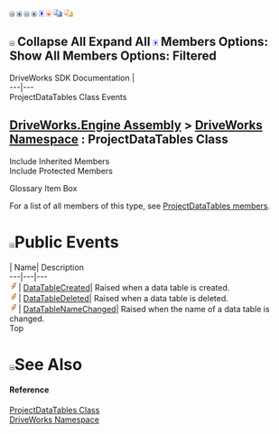 ![](dotnetimages/collapse.gif) ![](dotnetimages/expand.gif) ![](dotnetimages/collapse.gif) ![](dotnetimages/expand.gif) ![](dotnetimages/drpdown.gif) ![](dotnetimages/drpdown_orange.gif) ![](dotnetimages/copycode.gif) ![](dotnetimages/copycodeHighlight.gif)

![](dotnetimages/collapse.gif) Collapse All Expand All ![](dotnetimages/drpdown.gif) Members Options: Show All  Members Options: Filtered   
---  
DriveWorks SDK Documentation  |   
---|---  
ProjectDataTables Class Events   
  
[DriveWorks.Engine Assembly](topic2156.md) > [DriveWorks Namespace](topic2159.md) : ProjectDataTables Class  
---  
  
Include Inherited Members    
Include Protected Members    


Glossary Item Box

For a list of all members of this type, see [ProjectDataTables members](topic4312.md).

# ![](dotnetimages/collapse.gif)Public Events

| Name| Description  
---|---|---  
![Public Event](dotnetimages/publicEvent.gif)| [DataTableCreated](topic4327.md)| Raised when a data table is created.   
![Public Event](dotnetimages/publicEvent.gif)| [DataTableDeleted](topic4328.md)| Raised when a data table is deleted.   
![Public Event](dotnetimages/publicEvent.gif)| [DataTableNameChanged](topic4329.md)| Raised when the name of a data table is changed.   
Top

# ![](dotnetimages/collapse.gif)See Also

#### Reference

[ProjectDataTables Class](topic4311.md)   
[DriveWorks Namespace](topic2159.md)


